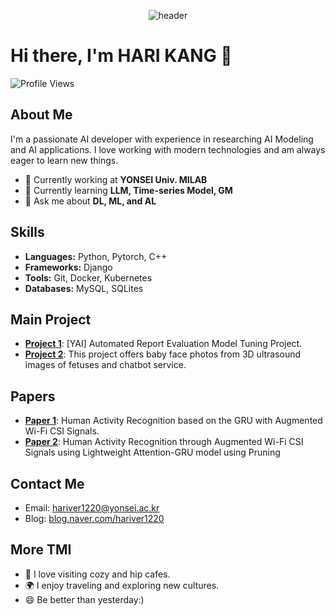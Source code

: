 <div align="center">
  
![header](https://capsule-render.vercel.app/api?type=cylinder&color=FFD6A5&height=150&section=header&text=Be%20strong%20hariver&fontColor=000000&fontSize=70&animation=fadeIn&fontAlignY=55)
</div>

# Hi there, I'm HARI KANG 👋

![Profile Views](https://komarev.com/ghpvc/?username=harikang)

## About Me

I'm a passionate AI developer with experience in researching AI Modeling and AI applications. I love working with modern technologies and am always eager to learn new things.

- 💼 Currently working at **YONSEI Univ. MILAB**
- 🌱 Currently learning **LLM, Time-series Model, GM**
- 💬 Ask me about **DL, ML, and AL**

## Skills

- **Languages:**  Python, Pytorch, C++
- **Frameworks:** Django
- **Tools:** Git, Docker, Kubernetes
- **Databases:** MySQL, SQLites

## Main Project

- [**Project 1**](https://github.com/yaicon-4th-team-trr/yaicon-tight-report-review): [YAI] Automated Report Evaluation Model Tuning Project.
- [**Project 2**](https://github.com/Agarang/AI): This project offers baby face photos from 3D ultrasound images of fetuses and chatbot service. 
 
## Papers

- [**Paper 1**](https://github.com/harikang/GRUWITHAUGMENTATION): Human Activity Recognition based on the GRU with Augmented Wi-Fi CSI Signals.
- [**Paper 2**](https://github.com/harikang/prunedAttentionGRU): Human Activity Recognition through Augmented Wi-Fi CSI Signals using Lightweight Attention-GRU model using Pruning
  
## Contact Me

- Email: [hariver1220@yonsei.ac.kr](hariver1220@yonsei.ac.kr)
- Blog: [blog.naver.com/hariver1220](blog.naver.com/hariver1220)

## More TMI

- 🎸 I love visiting cozy and hip cafes.
- 🌍 I enjoy traveling and exploring new cultures.
- 😄 Be better than yesterday:)

